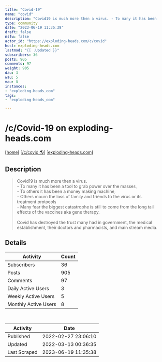 ```yaml
---
title: "Covid-19" 
name: "covid"
description: "Covid19 is much more then a virus. - To many it has been a tool to grab power over the masses, - To others it has been a money making machine, - Others mourn the loss of family and friends to the virus or its treatment protocols- Many fear the biggest catastrophe is still to come from the long tail effects of the vaccines aka gene therapy. Covid has destroyed the trust many had in government, the medical establishment, their doctors and pharmacists, and main stream media."
type: community
date: "2023-06-19 11:35:38"
draft: false
nsfw: false
actor_id: "https://exploding-heads.com/c/covid"
host: exploding-heads.com
lastmod: "{[ .Updated }}"
subscribers: 36
posts: 905
comments: 97
weight: 905
dau: 3
wau: 5
mau: 8
instances:
- "exploding-heads_com"
tags: 
- "exploding-heads_com"

---
```


# /c/Covid-19 on exploding-heads.com

[[home](/)]
[[/c/covid 🌎](https://exploding-heads.com/c/covid)]
[[exploding-heads.com](/instances/exploding-heads_com)]


## Description 

<blockquote class="description">
Covid19 is much more then a virus. <br>- To many it has been a tool to grab power over the masses, <br>- To others it has been a money making machine, <br>- Others mourn the loss of family and friends to the virus or its treatment protocols<br>- Many fear the biggest catastrophe is still to come from the long tail effects of the vaccines aka gene therapy. <br><br>Covid has destroyed the trust many had in government, the medical establishment, their doctors and pharmacists, and main stream media.
</blockquote>


## Details

| Activity | Count  |
|----------------------|---|
| Subscribers          | 36 |
| Posts                | 905  |
| Comments             | 97  |
| Daily Active Users   | 3  |
| Weekly Active Users  | 5  |
| Monthly Active Users | 8  |

<br>

| Activity | Date |
|----------------------|---|
| Published            | 2022-02-27 23:06:10 |
| Updated              | 2022-03-13 00:36:35 |
| Last Scraped         | 2023-06-19 11:35:38 |
